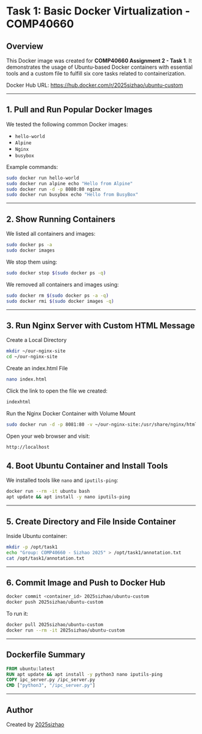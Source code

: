 
# Task 1: Basic Docker Virtualization - COMP40660

## Overview

This Docker image was created for **COMP40660 Assignment 2 - Task 1**. It demonstrates the usage of Ubuntu-based Docker containers with essential tools and a custom file to fulfill six core tasks related to containerization.

Docker Hub URL: https://hub.docker.com/r/2025sizhao/ubuntu-custom

---

## 1. Pull and Run Popular Docker Images

We tested the following common Docker images:
- `hello-world`
- `Alpine`
- `Nginx`
- `busybox`

Example commands:
```bash
sudo docker run hello-world
sudo docker run alpine echo "Hello from Alpine"
sudo docker run -d -p 8080:80 nginx
sudo docker run busybox echo "Hello from BusyBox"
```

---

## 2. Show Running Containers

We listed all containers and images:
```bash
sudo docker ps -a
sudo docker images
```
We stop them using:
```bash
sudo docker stop $(sudo docker ps -q)
```
We removed all containers and images using:
```bash
sudo docker rm $(sudo docker ps -a -q)
sudo docker rmi $(sudo docker images -q)
```
---
## 3. Run Nginx Server with Custom HTML Message

Create a Local Directory

```bash
mkdir ~/our-nginx-site
cd ~/our-nginx-site
```
Create an index.html File

```bash
nano index.html
```
Click the link to open the file we created: 

```html
indexhtml
```

Run the Nginx Docker Container with Volume Mount
```bash
sudo docker run -d -p 8081:80 -v ~/our-nginx-site:/usr/share/nginx/html:ro nginx
```

Open your web browser and visit:

```html
http://localhost
```




















## 4. Boot Ubuntu Container and Install Tools

We installed tools like `nano` and `iputils-ping`:
```bash
docker run --rm -it ubuntu bash
apt update && apt install -y nano iputils-ping
```

---

## 5. Create Directory and File Inside Container

Inside Ubuntu container:
```bash
mkdir -p /opt/task1
echo "Group: COMP40660 - Sizhao 2025" > /opt/task1/annotation.txt
cat /opt/task1/annotation.txt
```

---

## 6. Commit Image and Push to Docker Hub

```bash
docker commit <container_id> 2025sizhao/ubuntu-custom
docker push 2025sizhao/ubuntu-custom
```

To run it:
```bash
docker pull 2025sizhao/ubuntu-custom
docker run --rm -it 2025sizhao/ubuntu-custom
```

---

## Dockerfile Summary

```Dockerfile
FROM ubuntu:latest
RUN apt update && apt install -y python3 nano iputils-ping
COPY ipc_server.py /ipc_server.py
CMD ["python3", "/ipc_server.py"]
```

---
## Author

Created by [2025sizhao](https://hub.docker.com/u/2025sizhao)
